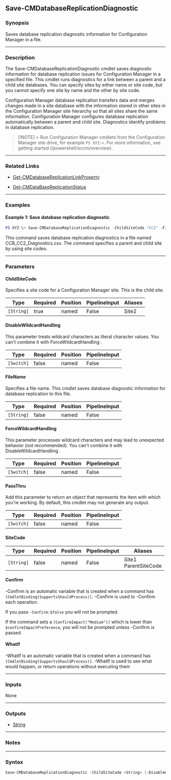 Save-CMDatabaseReplicationDiagnostic
------------------------------------




### Synopsis
Saves database replication diagnostic information for Configuration Manager in a file.



---


### Description

The Save-CMDatabaseReplicationDiagnostic cmdlet saves diagnostic information for database replication issues for Configuration Manager in a specified file. This cmdlet runs diagnostics for a link between a parent and a child site databases. You can specify sites by either name or site code, but you cannot specify one site by name and the other by site code.



Configuration Manager database replication transfers data and merges changes made in a site database with the information stored in other sites in the Configuration Manager site hierarchy so that all sites share the same information. Configuration Manager configures database replication automatically between a parent and child site. Diagnostics identify problems in database replication.



> [!NOTE] > Run Configuration Manager cmdlets from the Configuration Manager site drive, for example `PS XYZ:>`. For more information, see getting started (/powershell/sccm/overview).



---


### Related Links
* [Get-CMDatabaseReplicationLinkProperty](Get-CMDatabaseReplicationLinkProperty)



* [Get-CMDataBaseReplicationStatus](Get-CMDataBaseReplicationStatus)





---


### Examples
#### Example 1: Save database replication diagnostic
```PowerShell
PS XYZ:\> Save-CMDatabaseReplicationDiagnostic -ChildSiteCode "CC2" -FileName "D:\Diagnostics\CCB_CC2_Diagnostics.csv" -ParentSiteCode "CCB"
```
This command saves database replication diagnostics in a file named CCB_CC2_Diagnostics.csv. The command specifies a parent and child site by using site codes.


---


### Parameters
#### **ChildSiteCode**

Specifies a site code for a Configuration Manager site. This is the child site.






|Type      |Required|Position|PipelineInput|Aliases|
|----------|--------|--------|-------------|-------|
|`[String]`|true    |named   |False        |Site2  |



#### **DisableWildcardHandling**

This parameter treats wildcard characters as literal character values. You can't combine it with ForceWildcardHandling .






|Type      |Required|Position|PipelineInput|
|----------|--------|--------|-------------|
|`[Switch]`|false   |named   |False        |



#### **FileName**

Specifies a file name. This cmdlet saves database diagnostic information for database replication to this file.






|Type      |Required|Position|PipelineInput|
|----------|--------|--------|-------------|
|`[String]`|false   |named   |False        |



#### **ForceWildcardHandling**

This parameter processes wildcard characters and may lead to unexpected behavior (not recommended). You can't combine it with DisableWildcardHandling .






|Type      |Required|Position|PipelineInput|
|----------|--------|--------|-------------|
|`[Switch]`|false   |named   |False        |



#### **PassThru**

Add this parameter to return an object that represents the item with which you're working. By default, this cmdlet may not generate any output.






|Type      |Required|Position|PipelineInput|
|----------|--------|--------|-------------|
|`[Switch]`|false   |named   |False        |



#### **SiteCode**








|Type      |Required|Position|PipelineInput|Aliases                 |
|----------|--------|--------|-------------|------------------------|
|`[String]`|false   |named   |False        |Site1<br/>ParentSiteCode|



#### **Confirm**
-Confirm is an automatic variable that is created when a command has ```[CmdletBinding(SupportsShouldProcess)]```.
-Confirm is used to -Confirm each operation.

If you pass ```-Confirm:$false``` you will not be prompted.


If the command sets a ```[ConfirmImpact("Medium")]``` which is lower than ```$confirmImpactPreference```, you will not be prompted unless -Confirm is passed.

#### **WhatIf**
-WhatIf is an automatic variable that is created when a command has ```[CmdletBinding(SupportsShouldProcess)]```.
-WhatIf is used to see what would happen, or return operations without executing them


---


### Inputs
None





---


### Outputs
* [String](https://learn.microsoft.com/en-us/dotnet/api/System.String)






---


### Notes




---


### Syntax
```PowerShell
Save-CMDatabaseReplicationDiagnostic -ChildSiteCode <String> [-DisableWildcardHandling] [-FileName <String>] [-ForceWildcardHandling] [-PassThru] [-SiteCode <String>] [-Confirm] [-WhatIf] [<CommonParameters>]
```
